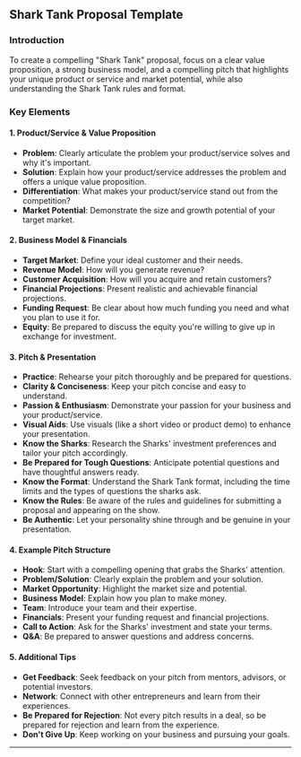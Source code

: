 ## Shark Tank Proposal Template

### Introduction
To create a compelling "Shark Tank" proposal, focus on a clear value proposition, a strong business model, and a compelling pitch that highlights your unique product or service and market potential, while also understanding the Shark Tank rules and format.

### Key Elements

#### 1. Product/Service & Value Proposition
- **Problem**: Clearly articulate the problem your product/service solves and why it's important.
- **Solution**: Explain how your product/service addresses the problem and offers a unique value proposition.
- **Differentiation**: What makes your product/service stand out from the competition?
- **Market Potential**: Demonstrate the size and growth potential of your target market.

#### 2. Business Model & Financials
- **Target Market**: Define your ideal customer and their needs.
- **Revenue Model**: How will you generate revenue?
- **Customer Acquisition**: How will you acquire and retain customers?
- **Financial Projections**: Present realistic and achievable financial projections.
- **Funding Request**: Be clear about how much funding you need and what you plan to use it for.
- **Equity**: Be prepared to discuss the equity you're willing to give up in exchange for investment.

#### 3. Pitch & Presentation
- **Practice**: Rehearse your pitch thoroughly and be prepared for questions.
- **Clarity & Conciseness**: Keep your pitch concise and easy to understand.
- **Passion & Enthusiasm**: Demonstrate your passion for your business and your product/service.
- **Visual Aids**: Use visuals (like a short video or product demo) to enhance your presentation.
- **Know the Sharks**: Research the Sharks' investment preferences and tailor your pitch accordingly.
- **Be Prepared for Tough Questions**: Anticipate potential questions and have thoughtful answers ready.
- **Know the Format**: Understand the Shark Tank format, including the time limits and the types of questions the sharks ask.
- **Know the Rules**: Be aware of the rules and guidelines for submitting a proposal and appearing on the show.
- **Be Authentic**: Let your personality shine through and be genuine in your presentation.

#### 4. Example Pitch Structure
- **Hook**: Start with a compelling opening that grabs the Sharks' attention.
- **Problem/Solution**: Clearly explain the problem and your solution.
- **Market Opportunity**: Highlight the market size and potential.
- **Business Model**: Explain how you plan to make money.
- **Team**: Introduce your team and their expertise.
- **Financials**: Present your funding request and financial projections.
- **Call to Action**: Ask for the Sharks' investment and state your terms.
- **Q&A**: Be prepared to answer questions and address concerns.

#### 5. Additional Tips
- **Get Feedback**: Seek feedback on your pitch from mentors, advisors, or potential investors.
- **Network**: Connect with other entrepreneurs and learn from their experiences.
- **Be Prepared for Rejection**: Not every pitch results in a deal, so be prepared for rejection and learn from the experience.
- **Don't Give Up**: Keep working on your business and pursuing your goals.

---
